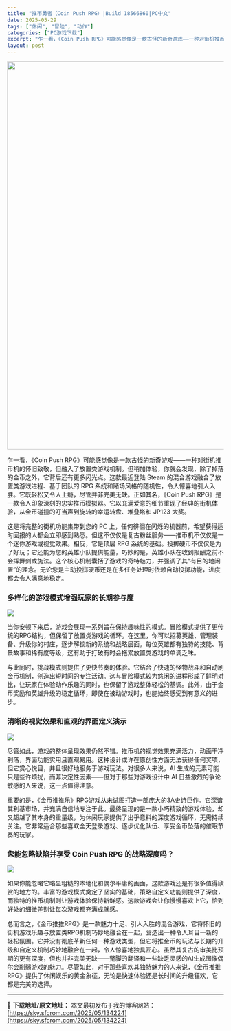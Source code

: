 ```yaml
---
title: "推币勇者（Coin Push RPG）|Build 18566860|PC中文"
date: 2025-05-29
tags: ["休闲", "冒险", "动作"]
categories: ["PC游戏下载"]
excerpt: "乍一看，《Coin Push RPG》可能感觉像是一款古怪的新奇游戏——一种对街机推币机的怀旧致敬，但融入了放置类游戏机制。但稍加体验，你就会发现，除了掉落的金币之外，它背后还有更多闪光点。这款最近登陆 Steam 的混合游戏融合了放置类游戏进程、基于团队的 RPG 系统和赌场风格的随机性，令人惊喜&hellip;"
layout: post
---
```


<img class="aligncenter size-full wp-image-134225" src="https://sky.sfcrom.com/wp-content/uploads/2025/05/2025052914013867.webp" alt="" width="600" height="900" />

乍一看，《Coin Push RPG》可能感觉像是一款古怪的新奇游戏——一种对街机推币机的怀旧致敬，但融入了放置类游戏机制。但稍加体验，你就会发现，除了掉落的金币之外，它背后还有更多闪光点。这款最近登陆 Steam 的混合游戏融合了放置类游戏进程、基于团队的 RPG 系统和赌场风格的随机性，令人惊喜地引人入胜。它既轻松又令人上瘾，尽管并非完美无缺。正如其名，《Coin Push RPG》是一款令人印象深刻的忠实推币模拟器。它以充满爱意的细节重现了经典的街机体验，从金币碰撞的叮当声到旋转的幸运转盘、堆叠塔和 JP123 大奖。

这是将完整的街机功能集带到您的 PC 上，任何徘徊在闪烁的机器前，希望获得适时回报的人都会立即感到熟悉。但这不仅仅是复古粉丝服务——推币机不仅仅是一个迷你游戏或视觉效果。相反，它是顶层 RPG 系统的基础。投掷硬币不仅仅是为了好玩；它还能为您的英雄小队提供能量，巧妙的是，英雄小队在收到报酬之前不会挥舞剑或施法。这个核心机制囊括了游戏的奇特魅力，并强调了其“有目的地闲置”的理念。无论您是主动投掷硬币还是在多任务处理时依赖自动投掷功能，进度都会令人满意地稳定。
<h3>多样化的游戏模式增强玩家的长期参与度</h3>
<img src="https://shared.cloudflare.steamstatic.com/store_item_assets/steam/apps/3036010/c414ea227ce82ee68affe7b94f0eef8f5d568365/ss_c414ea227ce82ee68affe7b94f0eef8f5d568365.1920x1080.jpg?t=1748007338" />

当你安顿下来后，游戏会展现一系列旨在保持趣味性的模式。冒险模式提供了更传统的RPG结构，但保留了放置类游戏的循环。在这里，你可以招募英雄、管理装备、升级你的村庄，逐步解锁新的系统和战略层面。每位英雄都有独特的技能、背景故事和稀有度等级，这有助于打破有时会拖累放置类游戏的单调乏味。

与此同时，挑战模式则提供了更快节奏的体验。它结合了快速的怪物战斗和自动刷金币机制，创造出短时间的专注活动。这与冒险模式较为悠闲的进程形成了鲜明对比，让玩家在体验动作乐趣的同时，也保留了游戏整体轻松的基调。此外，由于金币奖励和英雄升级的稳定循环，即使在被动游戏时，也能始终感受到有意义的进步。
<h3>清晰的视觉效果和直观的界面定义演示</h3>
<img src="https://shared.cloudflare.steamstatic.com/store_item_assets/steam/apps/3036010/ac59b66f234780abf56a0473b7e38f1d69501cb7/ss_ac59b66f234780abf56a0473b7e38f1d69501cb7.1920x1080.jpg?t=1748007338" />

尽管如此，游戏的整体呈现效果仍然不错。推币机的视觉效果充满活力，动画干净利落，界面功能实用且直观易用。这种设计或许在原创性方面无法获得任何奖项，但它赏心悦目，并且很好地服务于游戏玩法。对很多人来说，AI 生成的元素可能只是些许烦扰，而非决定性因素——但对于那些对游戏设计中 AI 日益激烈的争论敏感的人来说，这一点值得注意。

重要的是，《金币推推乐》RPG游戏从未试图打造一部庞大的3A史诗巨作。它深谙其利基市场，并充满自信地专注于此。最终呈现的是一款小巧精致的游戏体验，却又超越了其本身的重量级，为休闲玩家提供了出乎意料的深度游戏循环，无需持续关注。它非常适合那些喜欢全天登录游戏、逐步优化队伍、享受金币坠落的催眠节奏的玩家。
<h3>您能忽略缺陷并享受 Coin Push RPG 的战略深度吗？</h3>
<img src="https://shared.cloudflare.steamstatic.com/store_item_assets/steam/apps/3036010/8f8426fdbff82f27398e063c36c0f83f757d7f8a/ss_8f8426fdbff82f27398e063c36c0f83f757d7f8a.1920x1080.jpg?t=1748007338" />

如果你能忽略它略显粗糙的本地化和偶尔平庸的画面，这款游戏还是有很多值得欣赏的地方的。丰富的游戏模式奠定了坚实的基础，策略自定义功能则提供了深度，而独特的推币机制则让游戏体验保持新鲜感。这款游戏会让你慢慢喜欢上它，恰到好处的细微差别让每次游戏都充满成就感。

总而言之，《金币推推RPG》是一款魅力十足、引人入胜的混合游戏，它将怀旧的街机游戏乐趣与放置类RPG机制巧妙地融合在一起，营造出一种令人耳目一新的轻松氛围。它并没有彻底革新任何一种游戏类型，但它将推金币的玩法与长期的升级和自定义机制巧妙地融合在一起，令人惊喜地独具匠心。虽然其复古的审美比预期的更有深度，但也并非完美无缺——蹩脚的翻译和一些缺乏灵感的AI生成图像偶尔会削弱游戏的魅力。尽管如此，对于那些喜欢其独特魅力的人来说，《金币推推RPG》提供了休闲娱乐的黄金象征，无论是快速体验还是长时间的升级狂欢，它都是完美的选择。

---
📖 **下载地址/原文地址：** 本文最初发布于我的博客网站：[https://sky.sfcrom.com/2025/05/134224](https://sky.sfcrom.com/2025/05/134224)
